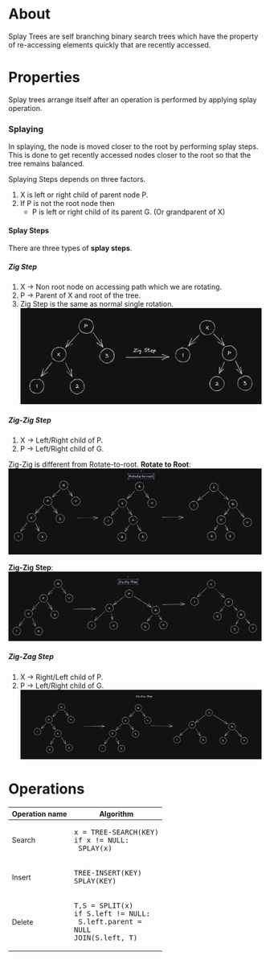# About
Splay Trees are self branching binary search trees which have the property of re-accessing elements quickly that are recently accessed.

# Properties
Splay trees arrange itself after an operation is performed by applying splay operation.

### Splaying
In splaying, the node is moved closer to the root by performing splay steps. This is done to get recently accessed nodes closer to the root so that the tree remains balanced.

Splaying Steps depends on three factors.
1. X is left or right child of parent node P.
2. If P is not the root node then
	- P is left or right child of its parent G. (Or grandparent of X)

#### Splay Steps
There are three types of **splay steps**.

##### Zig Step
1. X -> Non root node on accessing path which we are rotating.
2. P -> Parent of X and root of the tree.
3. Zig Step is the same as normal single rotation.
![](../Images/Pasted%20image%2020230310184704.png)

##### Zig-Zig Step
1. X -> Left/Right child of P.
2. P -> Left/Right child of G.

Zig-Zig is different from Rotate-to-root.
**Rotate to Root**:
![](../Images/Pasted%20image%2020230310185528.png)

**Zig-Zig Step**:
![](../Images/Pasted%20image%2020230310185906.png)

##### Zig-Zag Step
1. X -> Right/Left child of P.
2. P -> Left/Right child of G.
![](../Images/Pasted%20image%2020230310192027.png)

# Operations

| Operation name | Algorithm |
|---|---|
|Search|<pre>x = TREE-SEARCH(KEY)<br>if x != NULL:<br>   SPLAY(x)</pre>|
|Insert| <pre>TREE-INSERT(KEY)<br>SPLAY(KEY)</pre>|
|Delete| <pre>T,S = SPLIT(x)<br>if S.left != NULL:<br>    S.left.parent = NULL<br>JOIN(S.left, T)</pre>|

